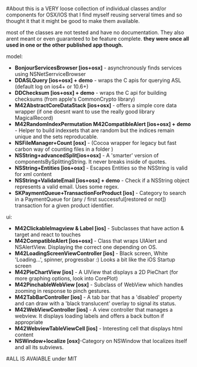 #About
this is a VERY loose collection of individual classes and/or components for OSX/IOS that I find myself reusing serveral times and so thought it that it might be good to make them available.

most of the classes are not tested and have no documentation. They also arent meant or even guaranteed to be feature complete.
<b>they were once all used in one or the other published app though.</b>

model:
<ul>
<li><b>BonjourServicesBrowser [ios+osx]</b> - asynchronously finds services using NSNetSerrviceBrowser
<li><b>DDASLQuery [ios+osx] + demo</b> - wraps the C apis for querying ASL (default log on ios4+ or 10.6+)
<li><b>DDChecksum [ios+osx] + demo</b> - wraps the C api for building checksums (from apple's CommonCrypto library)
<li><b>M42AbstractCoreDataStack [ios+osx]</b> - offers a simple core data wrapper (if one doesnt want to use the really good library MagicalRecord)
<li><b>M42RandomIndexPermutation M42CompatibleAlert [ios+osx] + demo</b> - Helper to build indexsets that are random but the indices remain unique and the sets reproducable.
<li><b>NSFileManager+Count [osx]</b> - (Cocoa wrapper for legacy but fast carbon way of counting files in a folder )
<li><b>NSString+advancedSplit[ios+osx]</b> - A 'smarter' version of componentsBySplittingString. It never breaks inside of quotes.
<li><b>NSString+Entities [ios+osx]</b> - Escapes Entities so the NSString is valid for xml content
<li><b>NSString+ValidateEmail [ios+osx] + demo</b> - Check if a NSString object represents a valid email. Uses some regex.
<li><b>SKPaymentQueue+TransactionForProduct [ios]</b> - Category to search in a PaymentQueue for (any / first successful[restored or not]) transaction for a given product identifier.
</ul>

ui:
<ul>
<li><b>M42ClickableImagview & Label [ios]</b> - Subclasses that have action & target and react to touches
<li><b>M42CompatibleAlert [ios+osx]</b> - Class that wraps UIAlert and NSAlertView. Displaying the correct one depending on OS.
<li><b>M42LoadingScreenViewController [ios]</b> - Black screen, White 'Loading...', spinner, progressbar :) Looks a bit like the iOS Startup screen
<li><b>M42PieChartView [ios]</b> - A UIView that displays a 2D PieChart (for more graphing options, look into CorePlot)
<li><b>M42PinchableWebView [osx]</b> - Subclass of WebView which handles zooming in response to pinch gestures.
<li><b>M42TabBarController [ios]</b> - A tab bar that has a 'disabled' property and can draw with a 'black translucent' overlay to signal its status.
<li><b>M42WebViewController [ios]</b> - A view controller that manages a webview. It displays loading labels and offers a back button if appropriate
<li><b>M42WebviewTableViewCell [ios]</b> - Interesting cell that displays html content
<li><b>NSWindow+localize [osx]</b>-Category on NSWindow that localizes itself and all its subviews. 
</ul>

#ALL IS AVAIABLE under MIT